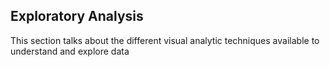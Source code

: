 ## Exploratory Analysis

This section talks about the different visual analytic techniques available to understand and explore data

